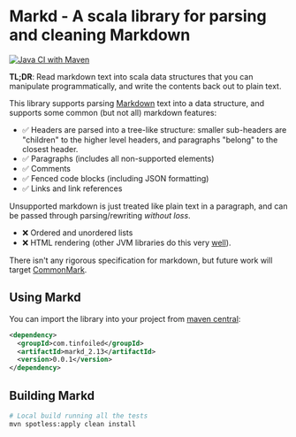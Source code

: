 Markd - A scala library for parsing and cleaning Markdown
==============================================================================

[![Java CI with Maven](https://github.com/RyanSkraba/markd/actions/workflows/maven.yml/badge.svg)](https://github.com/RyanSkraba/markd/actions/workflows/maven.yml)

**TL;DR**: Read markdown text into scala data structures that you can manipulate programmatically, and write the contents back out to plain text.

This library supports parsing [Markdown](https://en.wikipedia.org/wiki/Markdown) text into a data structure, and supports some common (but not all) markdown features:

* ✅ Headers are parsed into a tree-like structure: smaller sub-headers are "children" to the higher level headers, and paragraphs "belong" to the closest header.
* ✅ Paragraphs (includes all non-supported elements)
* ✅ Comments
* ✅ Fenced code blocks (including JSON formatting)
* ✅ Links and link references

Unsupported markdown is just treated like plain text in a paragraph, and can be passed through parsing/rewriting _without loss_.

* ❌ Ordered and unordered lists
* ❌ HTML rendering (other JVM libraries do this very [well](https://github.com/commonmark/commonmark-java)).

There isn't any rigorous specification for markdown, but future work will target [CommonMark](https://commonmark.org).

Using Markd
------------------------------------------------------------------------------

You can import the library into your project from [maven central](https://central.sonatype.com/artifact/com.tinfoiled/markd):

```xml
<dependency>
  <groupId>com.tinfoiled</groupId>
  <artifactId>markd_2.13</artifactId>
  <version>0.0.1</version>
</dependency>
```

Building Markd
------------------------------------------------------------------------------

```sh
# Local build running all the tests
mvn spotless:apply clean install
```
